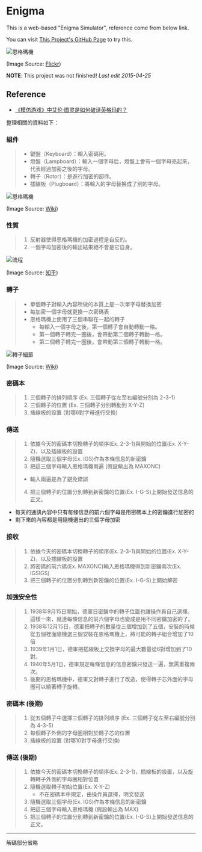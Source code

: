 # Enigma

This is a web-based "Enigma Simulator", reference come from below link.

You can visit [This Project's GitHub Page](http://tsungyi.li/Enigma/) to try this.

![恩格瑪機](http://tsungyi.li/Enigma/images/EnigmaMachine.jpg)

(Image Source: [Flickr](https://www.flickr.com/photos/visualtheology))

**NOTE**: This project was not finished! *Last edit 2015-04-25*


## Reference

* [《模仿游戏》中艾伦·图灵是如何破译英格玛的？](http://www.zhihu.com/question/28397034)

整理相關的資料如下：

### 組件
> * 鍵盤（Keyboard）：輸入密碼用。
> * 燈盤（Lampboard）：輸入一個字母后，燈盤上會有一個字母亮起來，代表經過加密之後的字母。
> * 轉子（Rotor）：是進行加密的部件。
> * 插線板（Plugboard）：將輸入的字母替换成了別的字母。

![恩格瑪機](http://upload.wikimedia.org/wikipedia/commons/thumb/3/3e/EnigmaMachineLabeled.jpg/640px-EnigmaMachineLabeled.jpg)

(Image Source: [Wiki](http://en.wikipedia.org/wiki/Enigma_machine))


### 性質
> 1. 反射器使得恩格瑪機的加密過程是自反的。
> 2. 一個字母加密後的輸出結果絕不會是它自身。

![流程](http://pic2.zhimg.com/222bc15f8af8ba7e60ad31e836cf0a99_b.jpg)

(Image Source: [知乎](http://en.wikipedia.org/wiki/Enigma_rotor_details))


### 轉子
> * 單個轉子對輸入內容所做的本質上是一次單字母替換加密
> * 每加密一個字母就更換一次密碼表
> * 恩格瑪機上使用了三個串聯在一起的轉子
>   * 每輸入一個字母之後，第一個轉子會自動轉動一格。
>   * 第一個轉子轉完一圈後，會帶動第二個轉子轉動一格。
>   * 第二個轉子轉完一圈後，會帶動第三個轉子轉動一格。

![轉子細節](http://upload.wikimedia.org/wikipedia/commons/thumb/6/6c/Enigma-action.svg/400px-Enigma-action.svg.png)

(Image Source: [Wiki](http://en.wikipedia.org/wiki/Enigma_machine))


### 密碼本
> 1. 三個轉子的排列順序 (Ex. 三個轉子從左至右編號分別為 2-3-1)
> 2. 三個轉子的位置 (Ex. 三個轉子分別轉動到 X-Y-Z)
> 3. 插線板的設置 (對哪6對字母進行交換)


### 傳送
> 1. 依據今天的密碼本切換轉子的順序(Ex. 2-3-1)與開始的位置(Ex. X-Y-Z)，以及插線板的設置
> 2. 隨機選取三個字母(Ex. IGS)作為本條信息的新密鑰
> 3. 把這三個字母輸入恩格瑪機兩遍 (假設輸出為 MAXONC)
>   * 輸入兩遍是為了避免錯誤
> 4. 把三個轉子的位置分別轉到新密鑰的位置(Ex. I-G-S)上開始發送信息的正文。

* 每天的通訊內容中只有每條信息的前六個字母是用密碼本上的密鑰進行加密的
* 剩下來的內容都是用隨機選出的三個字母加密


### 接收
> 1. 依據今天的密碼本切換轉子的順序(Ex. 2-3-1)與開始的位置(Ex. X-Y-Z)，以及插線板的設置
> 2. 將密碼的前六碼(Ex. MAXONC)輸入恩格瑪機得到新密鑰兩次(Ex. IGSIGS)
> 3. 把三個轉子的位置分別轉到新密鑰的位置(Ex. I-G-S)上開始解密


### 加強安全性
> 1. 1938年9月15日開始，德軍日密鑰中的轉子位置也讓操作員自己選擇。這樣一來，就連每條信息的前六個字母也變成是用不同密鑰加密的了。
> 2. 1938年12月15日，德軍把轉子的數量從三個增加到了五個，安裝的時候從五個裡面隨機選三個安裝在恩格瑪機上，將可能的轉子組合增加了10倍
> 3. 1939年1月1日，德軍把插線板上交換字母的最大數量從6對增加到了10對。
> 4. 1940年5月1日，德軍規定每條信息的信息密鑰只發送一遍，無需重複兩次。
> 5. 後期的恩格瑪機中，德軍又對轉子進行了改造，使得轉子芯外面的​​字母圈可以繞著轉子旋轉。


### 密碼本 (後期)
> 1. 從五個轉子中選擇三個轉子的排列順序 (Ex. 三個轉子從左至右編號分別為 4-3-5)
> 2. 每個轉子外側的字母圈相對於轉子芯的位置
> 3. 插線板的設置 (對哪10對字母進行交換)


### 傳送 (後期)
> 1. 依據今天的密碼本切換轉子的順序(Ex. 2-3-1)，插線板的設置，以及旋轉轉子外側的字母圈相對位置
> 2. 隨機選取轉子初始位置(Ex. X-Y-Z)
>    * 不在密碼本中規定，由操作員選擇，明文發送 
> 3. 隨機選取三個字母(Ex. IGS)作為本條信息的新密鑰
> 4. 把這三個字母輸入恩格瑪機 (假設輸出為 MAX)
> 5. 把三個轉子的位置分別轉到新密鑰的位置(Ex. I-G-S)上開始發送信息的正文。


----
解碼部分省略
